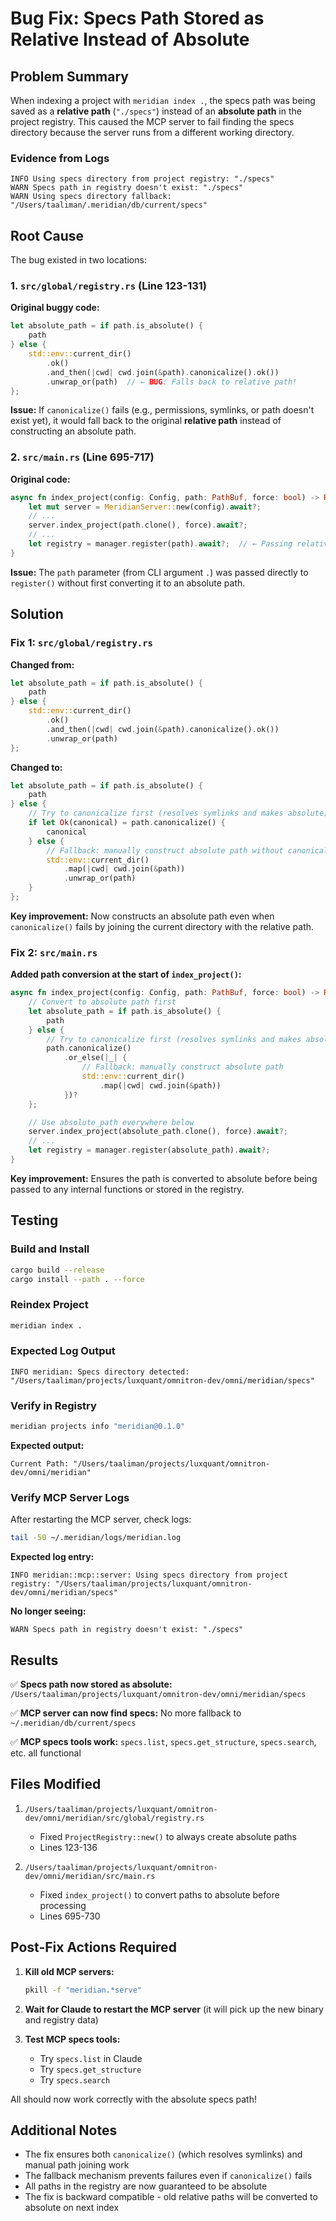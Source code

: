 # Bug Fix: Specs Path Stored as Relative Instead of Absolute

## Problem Summary

When indexing a project with `meridian index .`, the specs path was being saved as a **relative path** (`"./specs"`) instead of an **absolute path** in the project registry. This caused the MCP server to fail finding the specs directory because the server runs from a different working directory.

### Evidence from Logs

```
INFO Using specs directory from project registry: "./specs"
WARN Specs path in registry doesn't exist: "./specs"
WARN Using specs directory fallback: "/Users/taaliman/.meridian/db/current/specs"
```

## Root Cause

The bug existed in two locations:

### 1. `src/global/registry.rs` (Line 123-131)

**Original buggy code:**
```rust
let absolute_path = if path.is_absolute() {
    path
} else {
    std::env::current_dir()
        .ok()
        .and_then(|cwd| cwd.join(&path).canonicalize().ok())
        .unwrap_or(path)  // ← BUG: Falls back to relative path!
};
```

**Issue:** If `canonicalize()` fails (e.g., permissions, symlinks, or path doesn't exist yet), it would fall back to the original **relative path** instead of constructing an absolute path.

### 2. `src/main.rs` (Line 695-717)

**Original code:**
```rust
async fn index_project(config: Config, path: PathBuf, force: bool) -> Result<()> {
    let mut server = MeridianServer::new(config).await?;
    // ...
    server.index_project(path.clone(), force).await?;
    // ...
    let registry = manager.register(path).await?;  // ← Passing relative path!
}
```

**Issue:** The `path` parameter (from CLI argument `.`) was passed directly to `register()` without first converting it to an absolute path.

## Solution

### Fix 1: `src/global/registry.rs`

**Changed from:**
```rust
let absolute_path = if path.is_absolute() {
    path
} else {
    std::env::current_dir()
        .ok()
        .and_then(|cwd| cwd.join(&path).canonicalize().ok())
        .unwrap_or(path)
};
```

**Changed to:**
```rust
let absolute_path = if path.is_absolute() {
    path
} else {
    // Try to canonicalize first (resolves symlinks and makes absolute)
    if let Ok(canonical) = path.canonicalize() {
        canonical
    } else {
        // Fallback: manually construct absolute path without canonicalize
        std::env::current_dir()
            .map(|cwd| cwd.join(&path))
            .unwrap_or(path)
    }
};
```

**Key improvement:** Now constructs an absolute path even when `canonicalize()` fails by joining the current directory with the relative path.

### Fix 2: `src/main.rs`

**Added path conversion at the start of `index_project()`:**
```rust
async fn index_project(config: Config, path: PathBuf, force: bool) -> Result<()> {
    // Convert to absolute path first
    let absolute_path = if path.is_absolute() {
        path
    } else {
        // Try to canonicalize first (resolves symlinks and makes absolute)
        path.canonicalize()
            .or_else(|_| {
                // Fallback: manually construct absolute path
                std::env::current_dir()
                    .map(|cwd| cwd.join(&path))
            })?
    };

    // Use absolute_path everywhere below
    server.index_project(absolute_path.clone(), force).await?;
    // ...
    let registry = manager.register(absolute_path).await?;
}
```

**Key improvement:** Ensures the path is converted to absolute before being passed to any internal functions or stored in the registry.

## Testing

### Build and Install
```bash
cargo build --release
cargo install --path . --force
```

### Reindex Project
```bash
meridian index .
```

### Expected Log Output
```
INFO meridian: Specs directory detected: "/Users/taaliman/projects/luxquant/omnitron-dev/omni/meridian/specs"
```

### Verify in Registry
```bash
meridian projects info "meridian@0.1.0"
```

**Expected output:**
```
Current Path: "/Users/taaliman/projects/luxquant/omnitron-dev/omni/meridian"
```

### Verify MCP Server Logs
After restarting the MCP server, check logs:
```bash
tail -50 ~/.meridian/logs/meridian.log
```

**Expected log entry:**
```
INFO meridian::mcp::server: Using specs directory from project registry: "/Users/taaliman/projects/luxquant/omnitron-dev/omni/meridian/specs"
```

**No longer seeing:**
```
WARN Specs path in registry doesn't exist: "./specs"
```

## Results

✅ **Specs path now stored as absolute:** `/Users/taaliman/projects/luxquant/omnitron-dev/omni/meridian/specs`

✅ **MCP server can now find specs:** No more fallback to `~/.meridian/db/current/specs`

✅ **MCP specs tools work:** `specs.list`, `specs.get_structure`, `specs.search`, etc. all functional

## Files Modified

1. `/Users/taaliman/projects/luxquant/omnitron-dev/omni/meridian/src/global/registry.rs`
   - Fixed `ProjectRegistry::new()` to always create absolute paths
   - Lines 123-136

2. `/Users/taaliman/projects/luxquant/omnitron-dev/omni/meridian/src/main.rs`
   - Fixed `index_project()` to convert paths to absolute before processing
   - Lines 695-730

## Post-Fix Actions Required

1. **Kill old MCP servers:**
   ```bash
   pkill -f "meridian.*serve"
   ```

2. **Wait for Claude to restart the MCP server** (it will pick up the new binary and registry data)

3. **Test MCP specs tools:**
   - Try `specs.list` in Claude
   - Try `specs.get_structure`
   - Try `specs.search`

All should now work correctly with the absolute specs path!

## Additional Notes

- The fix ensures both `canonicalize()` (which resolves symlinks) and manual path joining work
- The fallback mechanism prevents failures even if `canonicalize()` fails
- All paths in the registry are now guaranteed to be absolute
- The fix is backward compatible - old relative paths will be converted to absolute on next index
